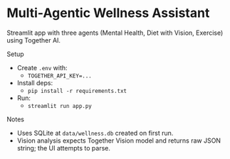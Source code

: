 # Multi-Agentic Wellness Assistant

Streamlit app with three agents (Mental Health, Diet with Vision, Exercise) using Together AI.

Setup
- Create `.env` with:
  - `TOGETHER_API_KEY=...`
- Install deps:
  - `pip install -r requirements.txt`
- Run:
  - `streamlit run app.py`

Notes
- Uses SQLite at `data/wellness.db` created on first run.
- Vision analysis expects Together Vision model and returns raw JSON string; the UI attempts to parse.

